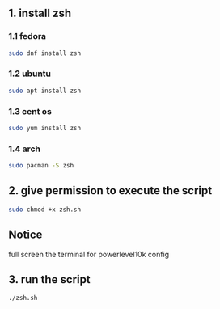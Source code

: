 ## 1. install zsh

### 1.1 fedora

```bash
sudo dnf install zsh
```

### 1.2 ubuntu

```bash
sudo apt install zsh
```

### 1.3 cent os

```bash
sudo yum install zsh
```

### 1.4 arch

```bash
sudo pacman -S zsh
```


## 2. give permission to execute the script

```bash
sudo chmod +x zsh.sh
```


## Notice

full screen the terminal for powerlevel10k config


## 3. run the script

```bash
./zsh.sh
```
